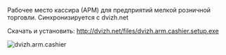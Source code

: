 Рабочее место кассира (АРМ) для предприятий мелкой розничной торговли. Синхронизируется с dvizh.net

Скачать и установить: http://dvizh.net/files/dvizh.arm.cashier.setup.exe

![dvizh.arm.cashier](http://graphing.ru/data/png/wmm95325303.png)
